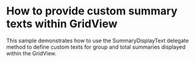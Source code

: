 # How to provide custom summary texts within GridView


<p>This sample demonstrates how to use the SummaryDisplayText delegate method to define custom texts for group and total summaries displayed within the GridView.</p>

<br/>


